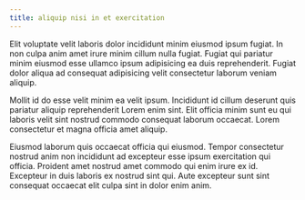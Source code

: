 ```yaml
---
title: aliquip nisi in et exercitation
---
```


Elit voluptate velit laboris dolor incididunt minim eiusmod ipsum fugiat. In non culpa anim amet irure minim cillum nulla fugiat. Fugiat qui pariatur minim eiusmod esse ullamco ipsum adipisicing ea duis reprehenderit. Fugiat dolor aliqua ad consequat adipisicing velit consectetur laborum veniam aliquip.

Mollit id do esse velit minim ea velit ipsum. Incididunt id cillum deserunt quis pariatur aliquip reprehenderit Lorem enim sint. Elit officia minim sunt eu qui laboris velit sint nostrud commodo consequat laborum occaecat. Lorem consectetur et magna officia amet aliquip.

Eiusmod laborum quis occaecat officia qui eiusmod. Tempor consectetur nostrud anim non incididunt ad excepteur esse ipsum exercitation qui officia. Proident amet nostrud amet commodo qui enim irure ex id. Excepteur in duis laboris ex nostrud sint qui. Aute excepteur sunt sint consequat occaecat elit culpa sint in dolor enim anim.